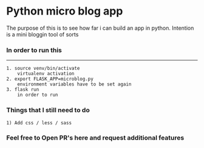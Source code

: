 # Python micro blog app


<p>The purpose of this is to see how far i can build an app in python. Intention is a mini bloggin tool of sorts</p>


### In order to run this
---
    1. source venv/bin/activate
        virtualenv activation
    2. export FLASK_APP=microblog.py
        environment variables have to be set again
    3. flask run
        in order to run

### Things that I still need to do
    1) Add css / less / sass


### Feel free to Open PR's here and request additional features
